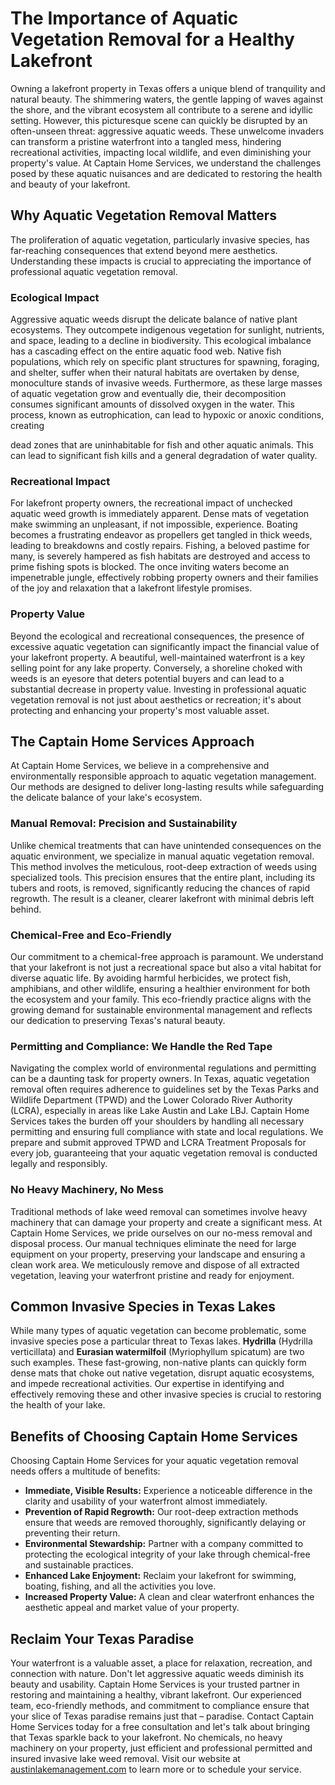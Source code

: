 # The Importance of Aquatic Vegetation Removal for a Healthy Lakefront

Owning a lakefront property in Texas offers a unique blend of tranquility and natural beauty. The shimmering waters, the gentle lapping of waves against the shore, and the vibrant ecosystem all contribute to a serene and idyllic setting. However, this picturesque scene can quickly be disrupted by an often-unseen threat: aggressive aquatic weeds. These unwelcome invaders can transform a pristine waterfront into a tangled mess, hindering recreational activities, impacting local wildlife, and even diminishing your property's value. At Captain Home Services, we understand the challenges posed by these aquatic nuisances and are dedicated to restoring the health and beauty of your lakefront.

## Why Aquatic Vegetation Removal Matters

The proliferation of aquatic vegetation, particularly invasive species, has far-reaching consequences that extend beyond mere aesthetics. Understanding these impacts is crucial to appreciating the importance of professional aquatic vegetation removal.

### Ecological Impact

Aggressive aquatic weeds disrupt the delicate balance of native plant ecosystems. They outcompete indigenous vegetation for sunlight, nutrients, and space, leading to a decline in biodiversity. This ecological imbalance has a cascading effect on the entire aquatic food web. Native fish populations, which rely on specific plant structures for spawning, foraging, and shelter, suffer when their natural habitats are overtaken by dense, monoculture stands of invasive weeds. Furthermore, as these large masses of aquatic vegetation grow and eventually die, their decomposition consumes significant amounts of dissolved oxygen in the water. This process, known as eutrophication, can lead to hypoxic or anoxic conditions, creating 


dead zones that are uninhabitable for fish and other aquatic animals. This can lead to significant fish kills and a general degradation of water quality.

### Recreational Impact

For lakefront property owners, the recreational impact of unchecked aquatic weed growth is immediately apparent. Dense mats of vegetation make swimming an unpleasant, if not impossible, experience. Boating becomes a frustrating endeavor as propellers get tangled in thick weeds, leading to breakdowns and costly repairs. Fishing, a beloved pastime for many, is severely hampered as fish habitats are destroyed and access to prime fishing spots is blocked. The once inviting waters become an impenetrable jungle, effectively robbing property owners and their families of the joy and relaxation that a lakefront lifestyle promises.

### Property Value

Beyond the ecological and recreational consequences, the presence of excessive aquatic vegetation can significantly impact the financial value of your lakefront property. A beautiful, well-maintained waterfront is a key selling point for any lake property. Conversely, a shoreline choked with weeds is an eyesore that deters potential buyers and can lead to a substantial decrease in property value. Investing in professional aquatic vegetation removal is not just about aesthetics or recreation; it's about protecting and enhancing your property's most valuable asset.

## The Captain Home Services Approach

At Captain Home Services, we believe in a comprehensive and environmentally responsible approach to aquatic vegetation management. Our methods are designed to deliver long-lasting results while safeguarding the delicate balance of your lake's ecosystem.

### Manual Removal: Precision and Sustainability

Unlike chemical treatments that can have unintended consequences on the aquatic environment, we specialize in manual aquatic vegetation removal. This method involves the meticulous, root-deep extraction of weeds using specialized tools. This precision ensures that the entire plant, including its tubers and roots, is removed, significantly reducing the chances of rapid regrowth. The result is a cleaner, clearer lakefront with minimal debris left behind.

### Chemical-Free and Eco-Friendly

Our commitment to a chemical-free approach is paramount. We understand that your lakefront is not just a recreational space but also a vital habitat for diverse aquatic life. By avoiding harmful herbicides, we protect fish, amphibians, and other wildlife, ensuring a healthier environment for both the ecosystem and your family. This eco-friendly practice aligns with the growing demand for sustainable environmental management and reflects our dedication to preserving Texas's natural beauty.

### Permitting and Compliance: We Handle the Red Tape

Navigating the complex world of environmental regulations and permitting can be a daunting task for property owners. In Texas, aquatic vegetation removal often requires adherence to guidelines set by the Texas Parks and Wildlife Department (TPWD) and the Lower Colorado River Authority (LCRA), especially in areas like Lake Austin and Lake LBJ. Captain Home Services takes the burden off your shoulders by handling all necessary permitting and ensuring full compliance with state and local regulations. We prepare and submit approved TPWD and LCRA Treatment Proposals for every job, guaranteeing that your aquatic vegetation removal is conducted legally and responsibly.

### No Heavy Machinery, No Mess

Traditional methods of lake weed removal can sometimes involve heavy machinery that can damage your property and create a significant mess. At Captain Home Services, we pride ourselves on our no-mess removal and disposal process. Our manual techniques eliminate the need for large equipment on your property, preserving your landscape and ensuring a clean work area. We meticulously remove and dispose of all extracted vegetation, leaving your waterfront pristine and ready for enjoyment.

## Common Invasive Species in Texas Lakes

While many types of aquatic vegetation can become problematic, some invasive species pose a particular threat to Texas lakes. **Hydrilla** (Hydrilla verticillata) and **Eurasian watermilfoil** (Myriophyllum spicatum) are two such examples. These fast-growing, non-native plants can quickly form dense mats that choke out native vegetation, disrupt aquatic ecosystems, and impede recreational activities. Our expertise in identifying and effectively removing these and other invasive species is crucial to restoring the health of your lake.

## Benefits of Choosing Captain Home Services

Choosing Captain Home Services for your aquatic vegetation removal needs offers a multitude of benefits:

*   **Immediate, Visible Results:** Experience a noticeable difference in the clarity and usability of your waterfront almost immediately.
*   **Prevention of Rapid Regrowth:** Our root-deep extraction methods ensure that weeds are removed thoroughly, significantly delaying or preventing their return.
*   **Environmental Stewardship:** Partner with a company committed to protecting the ecological integrity of your lake through chemical-free and sustainable practices.
*   **Enhanced Lake Enjoyment:** Reclaim your lakefront for swimming, boating, fishing, and all the activities you love.
*   **Increased Property Value:** A clean and clear waterfront enhances the aesthetic appeal and market value of your property.

## Reclaim Your Texas Paradise

Your waterfront is a valuable asset, a place for relaxation, recreation, and connection with nature. Don't let aggressive aquatic weeds diminish its beauty and usability. Captain Home Services is your trusted partner in restoring and maintaining a healthy, vibrant lakefront. Our experienced team, eco-friendly methods, and commitment to compliance ensure that your slice of Texas paradise remains just that – paradise. Contact Captain Home Services today for a free consultation and let's talk about bringing that Texas sparkle back to your lakefront. No chemicals, no heavy machinery on your property, just efficient and professional permitted and insured invasive lake weed removal. Visit our website at [austinlakemanagement.com](https://austinlakemanagement.com) to learn more or to schedule your service.


